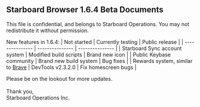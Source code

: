 ## Starboard Browser 1.6.4 Beta Documents
This file is confidential, and belongs to Starboard Operations. You may not redistribute it without permission.

New features in 1.6.4:
| Not started | Currently testing | Public release |
| --------------- | --------------- | --------------- |
| Starboard Sync account system | Modified build scripts | Brand new icon |
| Public Keybase community | Brand new build system | Bug fixes |
| Rewards system, similar to [Brave](https://brave.com/rewards-update) | DevTools v2.3.2.0 | Fix homescreen bugs |

Please be on the lookout for more updates.<br><br>
Thank you,<br>
Starboard Operations Inc.
